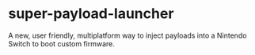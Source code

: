 # super-payload-launcher
A new, user friendly, multiplatform way to inject payloads into a Nintendo Switch to boot custom firmware.
